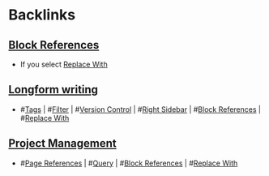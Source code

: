 
# Backlinks
## [Block References](<Block References.md>)
- If you select [Replace With](<Replace With.md>)

## [Longform writing](<Longform writing.md>)
- #[Tags](<Tags.md>) | #[Filter](<Filter.md>) | #[Version Control](<Version Control.md>) | #[Right Sidebar](<Right Sidebar.md>) | #[Block References](<Block References.md>) | #[Replace With](<Replace With.md>)

## [Project Management](<Project Management.md>)
- #[Page References](<Page References.md>) | #[Query](<Query.md>) | #[Block References](<Block References.md>) | #[Replace With](<Replace With.md>)

